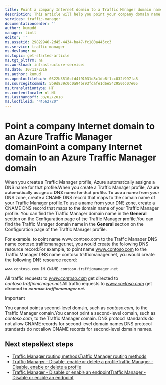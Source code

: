 ```yaml
---
title: Point a company Internet domain to a Traffic Manager domain name | Microsoft Docs
description: This article will help you point your company domain name to a Traffic Manager domain name.
services: traffic-manager
documentationcenter: ''
author: kumudd
manager: timlt
editor: ''
ms.assetid: 29822946-2d45-4434-ba47-fc180a445cc3
ms.service: traffic-manager
ms.devlang: na
ms.topic: get-started-article
ms.tgt_pltfrm: na
ms.workload: infrastructure-services
ms.date: 10/11/2016
ms.author: kumud
ms.openlocfilehash: 0322b3510cfd4f94031d8c1db8f1cc032b997fa8
ms.sourcegitcommit: 5b9d839c0c0a94b293fdafe1d6e5429506c07e05
ms.translationtype: HT
ms.contentlocale: nl-NL
ms.lasthandoff: 08/02/2018
ms.locfileid: "44562720"
---
```

# <a name="point-a-company-internet-domain-to-an-azure-traffic-manager-domain"></a><span data-ttu-id="f06db-103">Point a company Internet domain to an Azure Traffic Manager domain</span><span class="sxs-lookup"><span data-stu-id="f06db-103">Point a company Internet domain to an Azure Traffic Manager domain</span></span>

<span data-ttu-id="f06db-104">When you create a Traffic Manager profile, Azure automatically assigns a DNS name for that profile.</span><span class="sxs-lookup"><span data-stu-id="f06db-104">When you create a Traffic Manager profile, Azure automatically assigns a DNS name for that profile.</span></span> <span data-ttu-id="f06db-105">To use a name from your DNS zone, create a CNAME DNS record that maps to the domain name of your Traffic Manager profile.</span><span class="sxs-lookup"><span data-stu-id="f06db-105">To use a name from your DNS zone, create a CNAME DNS record that maps to the domain name of your Traffic Manager profile.</span></span> <span data-ttu-id="f06db-106">You can find the Traffic Manager domain name in the **General** section on the Configuration page of the Traffic Manager profile.</span><span class="sxs-lookup"><span data-stu-id="f06db-106">You can find the Traffic Manager domain name in the **General** section on the Configuration page of the Traffic Manager profile.</span></span>

<span data-ttu-id="f06db-107">For example, to point name www.contoso.com to the Traffic Manager DNS name contoso.trafficmanager.net, you would create the following DNS resource record:</span><span class="sxs-lookup"><span data-stu-id="f06db-107">For example, to point name www.contoso.com to the Traffic Manager DNS name contoso.trafficmanager.net, you would create the following DNS resource record:</span></span>

    www.contoso.com IN CNAME contoso.trafficmanager.net

<span data-ttu-id="f06db-108">All traffic requests to *www.contoso.com* get directed to *contoso.trafficmanager.net*.</span><span class="sxs-lookup"><span data-stu-id="f06db-108">All traffic requests to *www.contoso.com* get directed to *contoso.trafficmanager.net*.</span></span>

> [!IMPORTANT]
> <span data-ttu-id="f06db-109">You cannot point a second-level domain, such as *contoso.com*, to the Traffic Manager domain.</span><span class="sxs-lookup"><span data-stu-id="f06db-109">You cannot point a second-level domain, such as *contoso.com*, to the Traffic Manager domain.</span></span> <span data-ttu-id="f06db-110">DNS protocol standards do not allow CNAME records for second-level domain names.</span><span class="sxs-lookup"><span data-stu-id="f06db-110">DNS protocol standards do not allow CNAME records for second-level domain names.</span></span>

## <a name="next-steps"></a><span data-ttu-id="f06db-111">Next steps</span><span class="sxs-lookup"><span data-stu-id="f06db-111">Next steps</span></span>

* [<span data-ttu-id="f06db-112">Traffic Manager routing methods</span><span class="sxs-lookup"><span data-stu-id="f06db-112">Traffic Manager routing methods</span></span>](traffic-manager-routing-methods.md)
* [<span data-ttu-id="f06db-113">Traffic Manager - Disable, enable or delete a profile</span><span class="sxs-lookup"><span data-stu-id="f06db-113">Traffic Manager - Disable, enable or delete a profile</span></span>](disable-enable-or-delete-a-profile.md)
* [<span data-ttu-id="f06db-114">Traffic Manager - Disable or enable an endpoint</span><span class="sxs-lookup"><span data-stu-id="f06db-114">Traffic Manager - Disable or enable an endpoint</span></span>](disable-or-enable-an-endpoint.md)
